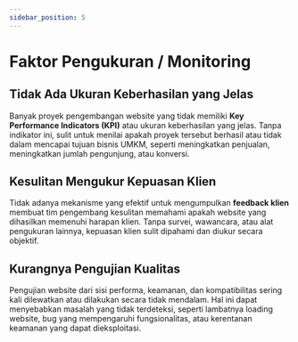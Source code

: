 ```yaml
---
sidebar_position: 5
---
```


# Faktor Pengukuran / Monitoring

## Tidak Ada Ukuran Keberhasilan yang Jelas

Banyak proyek pengembangan website yang tidak memiliki <b>Key Performance Indicators (KPI)</b> atau ukuran keberhasilan yang jelas. Tanpa indikator ini, sulit untuk menilai apakah proyek tersebut berhasil atau tidak dalam mencapai tujuan bisnis UMKM, seperti meningkatkan penjualan, meningkatkan jumlah pengunjung, atau konversi.

## Kesulitan Mengukur Kepuasan Klien

Tidak adanya mekanisme yang efektif untuk mengumpulkan <b>feedback klien</b> membuat tim pengembang kesulitan memahami apakah website yang dihasilkan memenuhi harapan klien. Tanpa survei, wawancara, atau alat pengukuran lainnya, kepuasan klien sulit dipahami dan diukur secara objektif.

## Kurangnya Pengujian Kualitas

Pengujian website dari sisi performa, keamanan, dan kompatibilitas sering kali dilewatkan atau dilakukan secara tidak mendalam. Hal ini dapat menyebabkan masalah yang tidak terdeteksi, seperti lambatnya loading website, bug yang mempengaruhi fungsionalitas, atau kerentanan keamanan yang dapat dieksploitasi.
